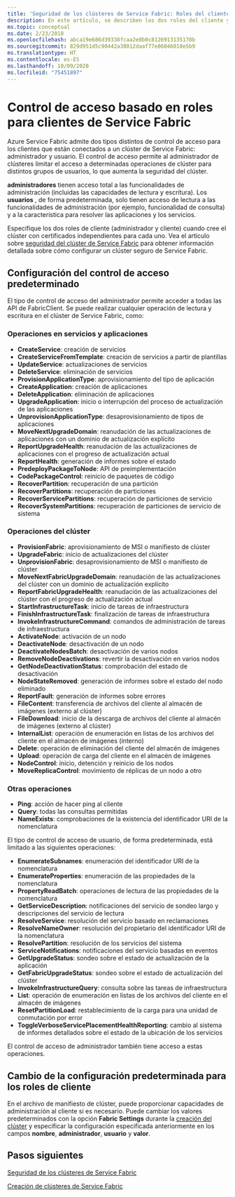```yaml
---
title: 'Seguridad de los clústeres de Service Fabric: Roles del cliente'
description: En este artículo, se describen los dos roles del cliente y los permisos que otorga cada uno de ellos.
ms.topic: conceptual
ms.date: 2/23/2018
ms.openlocfilehash: abca19e686d39338fcaa2e0b0c8126913135170b
ms.sourcegitcommit: 829d951d5c90442a38012daaf77e86046018e5b9
ms.translationtype: HT
ms.contentlocale: es-ES
ms.lasthandoff: 10/09/2020
ms.locfileid: "75451897"
---
```

# <a name="role-based-access-control-for-service-fabric-clients"></a>Control de acceso basado en roles para clientes de Service Fabric
Azure Service Fabric admite dos tipos distintos de control de acceso para los clientes que están conectados a un clúster de Service Fabric: administrador y usuario. El control de acceso permite al administrador de clústeres limitar el acceso a determinadas operaciones de clúster para distintos grupos de usuarios, lo que aumenta la seguridad del clúster.  

**administradores** tienen acceso total a las funcionalidades de administración (incluidas las capacidades de lectura y escritura). Los **usuarios** , de forma predeterminada, solo tienen acceso de lectura a las funcionalidades de administración (por ejemplo, funcionalidad de consulta) y a la característica para resolver las aplicaciones y los servicios.

Especifique los dos roles de cliente (administrador y cliente) cuando cree el clúster con certificados independientes para cada uno. Vea el artículo sobre [seguridad del clúster de Service Fabric](service-fabric-cluster-security.md) para obtener información detallada sobre cómo configurar un clúster seguro de Service Fabric.

## <a name="default-access-control-settings"></a>Configuración del control de acceso predeterminado
El tipo de control de acceso del administrador permite acceder a todas las API de FabricClient. Se puede realizar cualquier operación de lectura y escritura en el clúster de Service Fabric, como:

### <a name="application-and-service-operations"></a>Operaciones en servicios y aplicaciones
* **CreateService**: creación de servicios                             
* **CreateServiceFromTemplate**: creación de servicios a partir de plantillas                             
* **UpdateService**: actualizaciones de servicios                             
* **DeleteService**: eliminación de servicios                             
* **ProvisionApplicationType**: aprovisionamiento del tipo de aplicación                             
* **CreateApplication**: creación de aplicaciones                               
* **DeleteApplication**: eliminación de aplicaciones                             
* **UpgradeApplication**: inicio o interrupción del proceso de actualización de las aplicaciones                             
* **UnprovisionApplicationType**: desaprovisionamiento de tipos de aplicaciones                             
* **MoveNextUpgradeDomain**: reanudación de las actualizaciones de aplicaciones con un dominio de actualización explícito                             
* **ReportUpgradeHealth**: reanudación de las actualizaciones de aplicaciones con el progreso de actualización actual                             
* **ReportHealth**: generación de informes sobre el estado                             
* **PredeployPackageToNode**: API de preimplementación                            
* **CodePackageControl**: reinicio de paquetes de código                             
* **RecoverPartition**: recuperación de una partición                             
* **RecoverPartitions**: recuperación de particiones                             
* **RecoverServicePartitions**: recuperación de particiones de servicio                             
* **RecoverSystemPartitions**: recuperación de particiones de servicio de sistema                             

### <a name="cluster-operations"></a>Operaciones del clúster
* **ProvisionFabric**: aprovisionamiento de MSI o manifiesto de clúster                             
* **UpgradeFabric**: inicio de actualizaciones del clúster                             
* **UnprovisionFabric**: desaprovisionamiento de MSI o manifiesto de clúster                         
* **MoveNextFabricUpgradeDomain**: reanudación de las actualizaciones del clúster con un dominio de actualización explícito                             
* **ReportFabricUpgradeHealth**: reanudación de las actualizaciones del clúster con el progreso de actualización actual                             
* **StartInfrastructureTask**: inicio de tareas de infraestructura                             
* **FinishInfrastructureTask**: finalización de tareas de infraestructura                             
* **InvokeInfrastructureCommand**: comandos de administración de tareas de infraestructura                              
* **ActivateNode**: activación de un nodo                             
* **DeactivateNode**: desactivación de un nodo                             
* **DeactivateNodesBatch**: desactivación de varios nodos                             
* **RemoveNodeDeactivations**: revertir la desactivación en varios nodos                             
* **GetNodeDeactivationStatus**: comprobación del estado de desactivación                             
* **NodeStateRemoved**: generación de informes sobre el estado del nodo eliminado                             
* **ReportFault**: generación de informes sobre errores                             
* **FileContent**: transferencia de archivos del cliente al almacén de imágenes (externo al clúster)                             
* **FileDownload**: inicio de la descarga de archivos del cliente al almacén de imágenes (externo al clúster)                             
* **InternalList**: operación de enumeración en listas de los archivos del cliente en el almacén de imágenes (interno)                             
* **Delete**: operación de eliminación del cliente del almacén de imágenes                              
* **Upload**: operación de carga del cliente en el almacén de imágenes                             
* **NodeControl**: inicio, detención y reinicio de los nodos                             
* **MoveReplicaControl**: movimiento de réplicas de un nodo a otro                             

### <a name="miscellaneous-operations"></a>Otras operaciones
* **Ping**: acción de hacer ping al cliente                             
* **Query**: todas las consultas permitidas
* **NameExists**: comprobaciones de la existencia del identificador URI de la nomenclatura                             

El tipo de control de acceso de usuario, de forma predeterminada, está limitado a las siguientes operaciones: 

* **EnumerateSubnames**: enumeración del identificador URI de la nomenclatura                             
* **EnumerateProperties**: enumeración de las propiedades de la nomenclatura                             
* **PropertyReadBatch**: operaciones de lectura de las propiedades de la nomenclatura                             
* **GetServiceDescription**: notificaciones del servicio de sondeo largo y descripciones del servicio de lectura                             
* **ResolveService**: resolución del servicio basado en reclamaciones                             
* **ResolveNameOwner**: resolución del propietario del identificador URI de la nomenclatura                             
* **ResolvePartition**: resolución de los servicios del sistema                             
* **ServiceNotifications**: notificaciones del servicio basadas en eventos                             
* **GetUpgradeStatus**: sondeo sobre el estado de actualización de la aplicación                             
* **GetFabricUpgradeStatus**: sondeo sobre el estado de actualización del clúster                             
* **InvokeInfrastructureQuery**: consulta sobre las tareas de infraestructura                             
* **List**: operación de enumeración en listas de los archivos del cliente en el almacén de imágenes                             
* **ResetPartitionLoad**: restablecimiento de la carga para una unidad de conmutación por error                             
* **ToggleVerboseServicePlacementHealthReporting**: cambio al sistema de informes detallados sobre el estado de la ubicación de los servicios                             

El control de acceso de administrador también tiene acceso a estas operaciones.

## <a name="changing-default-settings-for-client-roles"></a>Cambio de la configuración predeterminada para los roles de cliente
En el archivo de manifiesto de clúster, puede proporcionar capacidades de administración al cliente si es necesario. Puede cambiar los valores predeterminados con la opción **Fabric Settings** durante la [creación del clúster](service-fabric-cluster-creation-via-portal.md) y especificar la configuración especificada anteriormente en los campos **nombre**, **administrador**, **usuario** y **valor**.

## <a name="next-steps"></a>Pasos siguientes
[Seguridad de los clústeres de Service Fabric](service-fabric-cluster-security.md)

[Creación de clústeres de Service Fabric](service-fabric-cluster-creation-via-portal.md)

